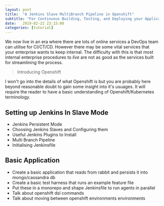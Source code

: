```yaml
---
layout: post
title:  "A Jenkins Slave MultiBranch Pipeline in Openshift"
subtitle: "For Continuous Building, Testing, and Deploying your Applications"
date:   2019-02-22 23:15:00
categories: [tutorial]
---
```


We now live in an era where there are lots of online services a DevOps team can utilise for CI/CT/CD. However there may be some vital services that your enterprise wants to keep internal. The difficulty with this is that most internal enterprise procedures to *live* are not as good as the services built for streamlining the process.

> Introducing Openshift

I won't go into the details of what Openshift is but you are probably here beyond reasonable doubt to gain some insight into it's usuages. It will require the reader to have a basic understanding of Openshift/Kubernetes terminology.

## Setting up Jenkins In Slave Mode

- Jenkins Persistent Mode  
- Choosing Jenkins Slaves and Configuring them
- Useful Jenkins Plugins to Install
- Multi Branch Pipeline
- Initialising Jenkinsfile

## Basic Application

- Create a basic application that reads from rabbit and persists it into mongo/cassandra db
- Create a basic test harness that runs an example feature file
- Put these in a monorepo and shape Jenkinsfile to run agents in parallel
- Talk about openshift dsl commands
- Talk about moving between openshift environments environments
